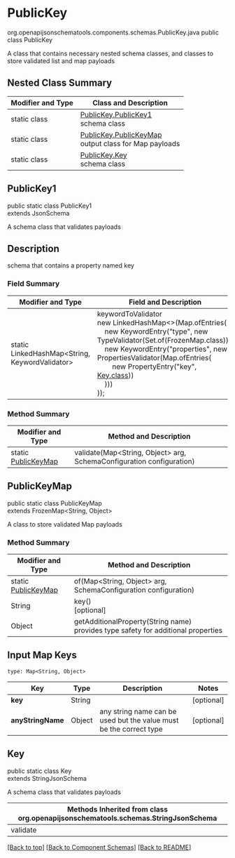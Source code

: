 # PublicKey
org.openapijsonschematools.components.schemas.PublicKey.java
public class PublicKey

A class that contains necessary nested schema classes, and classes to store validated list and map payloads

## Nested Class Summary
| Modifier and Type | Class and Description |
| ----------------- | ---------------------- |
| static class | [PublicKey.PublicKey1](#publickey1)<br> schema class |
| static class | [PublicKey.PublicKeyMap](#publickeymap)<br> output class for Map payloads |
| static class | [PublicKey.Key](#key)<br> schema class |

## PublicKey1
public static class PublicKey1<br>
extends JsonSchema

A schema class that validates payloads

## Description
schema that contains a property named key
### Field Summary
| Modifier and Type | Field and Description |
| ----------------- | ---------------------- |
| static LinkedHashMap<String, KeywordValidator> |keywordToValidator<br/>new LinkedHashMap<>(Map.ofEntries(<br/>&nbsp;&nbsp;&nbsp;&nbsp;new KeywordEntry("type", new TypeValidator(Set.of(FrozenMap.class))),<br/>&nbsp;&nbsp;&nbsp;&nbsp;new KeywordEntry("properties", new PropertiesValidator(Map.ofEntries(<br>&nbsp;&nbsp;&nbsp;&nbsp;&nbsp;&nbsp;&nbsp;&nbsp;new PropertyEntry("key", [Key.class](#key)))<br>&nbsp;&nbsp;&nbsp;&nbsp;)))<br>)); |

### Method Summary
| Modifier and Type | Method and Description |
| ----------------- | ---------------------- |
| static [PublicKeyMap](#publickeymap) | validate(Map<String, Object> arg, SchemaConfiguration configuration) |

## PublicKeyMap
public static class PublicKeyMap<br>
extends FrozenMap<String, Object>

A class to store validated Map payloads

### Method Summary
| Modifier and Type | Method and Description |
| ----------------- | ---------------------- |
| static [PublicKeyMap](#publickeymap) | of(Map<String, Object> arg, SchemaConfiguration configuration) |
| String | key()<br>[optional] |
| Object | getAdditionalProperty(String name)<br>provides type safety for additional properties |

## Input Map Keys
```
type: Map<String, Object>
```
| Key | Type |  Description | Notes |
| --- | ---- | ------------ | ----- |
| **key** | String |  | [optional] |
| **anyStringName** | Object | any string name can be used but the value must be the correct type | [optional] |

## Key
public static class Key<br>
extends StringJsonSchema

A schema class that validates payloads

| Methods Inherited from class org.openapijsonschematools.schemas.StringJsonSchema |
| ------------------------------------------------------------------ |
| validate                                                           |

[[Back to top]](#top) [[Back to Component Schemas]](../../../README.md#Component-Schemas) [[Back to README]](../../../README.md)
